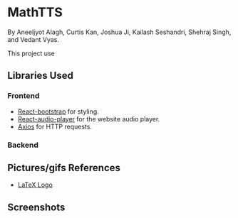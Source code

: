 # MathTTS

By Aneeljyot Alagh, Curtis Kan, Joshua Ji, Kailash Seshandri, Shehraj Singh, and Vedant Vyas.

This project use

## Libraries Used

### Frontend
- [React-bootstrap](https://react-bootstrap.github.io/) for styling.
- [React-audio-player](https://www.npmjs.com/package/react-audio-player) for the website audio player.
- [Axios](https://www.npmjs.com/package/axios) for HTTP requests.
### Backend


## Pictures/gifs References
- [LaTeX Logo](https://brandslogos.com/wp-content/uploads/images/latex-logo-vector.svg)

## Screenshots